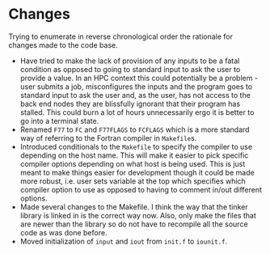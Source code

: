 # Changes

Trying to enumerate in reverse chronological order the rationale for
changes made to the code base.

* Have tried to make the lack of provision of any inputs to be a
  fatal condition as opposed to going to standard input to ask
  the user to provide a value. In an HPC context this could 
  potentially be a problem - user submits a job, misconfigures the
  inputs and the program goes to standard input to ask the user
  and, as the user, has not access to the back end nodes they are
  blissfully ignorant that their program has stalled. This could
  burn a lot of hours unnecessarily ergo it is better to go into
  a terminal state.
* Renamed `F77` to `FC` and `F77FLAGS` to `FCFLAGS` which is a more
  standard way of referring to the Fortran compiler in `Makefile`s.
* Introduced conditionals to the `Makefile` to specify the compiler to
  use depending on the host name. This will make it easier to pick
  specific compiler options depending on what host is being used. 
  This is just meant to make things easier for development though
  it could be made more robust, i.e. user sets variable at the 
  top which specifies which compiler option to use as opposed to
  having to comment in/out different options.
* Made several changes to the Makefile. I think the way that the tinker
  library is linked in is the correct way now. Also, only make the 
  files that are newer than the library so do not have to recompile
  all the source code as was done before.
* Moved initialization of `input` and `iout` from `init.f` to `iounit.f`.
